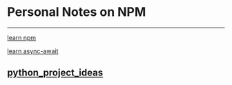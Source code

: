 # Personal Notes on NPM
---
[learn npm](https://github.com/AdmiralAnne/Documentation/blob/main/Learn_npm.md) <br>

[learn async-await](https://github.com/AdmiralAnne/Documentation/blob/main/learn_async_await_python.md)

[python_project_ideas](https://github.com/AdmiralAnne/Documentation/blob/main/python_future_projects.md)
---
